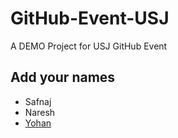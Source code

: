 # GitHub-Event-USJ
A DEMO Project for USJ GitHub Event

## Add your names

- Safnaj
- Naresh
- [Yohan](https://github.com/YohanSandun/)